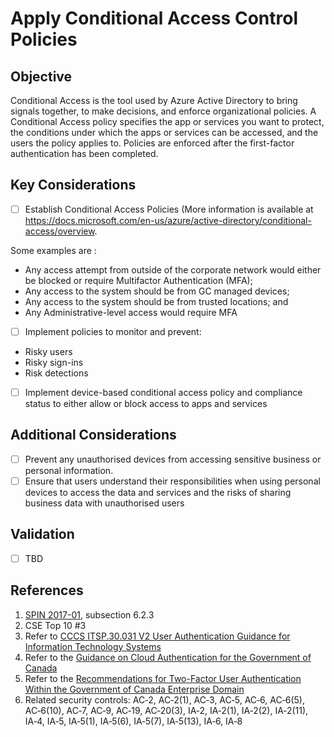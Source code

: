 # Apply Conditional Access Control Policies

## Objective

Conditional Access is the tool used by Azure Active Directory to bring signals together, to make decisions, and enforce organizational policies. A Conditional Access policy specifies the app or services you want to protect, the conditions under which the apps or services can be accessed, and the users the policy applies to. Policies are enforced after the first-factor authentication has been completed.

## Key Considerations

- [ ] Establish Conditional Access Policies (More information is available at <https://docs.microsoft.com/en-us/azure/active-directory/conditional-access/overview>.

Some examples are :
* Any access attempt from outside of the corporate network would either be blocked or require Multifactor Authentication (MFA);
* Any access to the system should be from GC managed devices;
* Any access to the system should be from trusted locations; and
* Any Administrative-level access would require MFA

- [ ] Implement policies to monitor and prevent:
* Risky users
* Risky sign-ins
* Risk detections

- [ ] Implement device-based conditional access policy and compliance status to either allow or block access to apps and services

## Additional Considerations

- [ ] Prevent any unauthorised devices from accessing sensitive business or personal information. 
- [ ] Ensure that users understand their responsibilities when using personal devices to access the data and services and the risks of sharing business data with unauthorised users

## Validation

- [ ] TBD

## References

1. [SPIN 2017-01](https://www.canada.ca/en/treasury-board-secretariat/services/access-information-privacy/security-identity-management/direction-secure-use-commercial-cloud-services-spin.html), subsection 6.2.3
2. CSE Top 10 #3
3. Refer to [CCCS ITSP.30.031 V2 User Authentication Guidance for Information Technology Systems](https://cyber.gc.ca/en/guidance/user-authentication-guidance-information-technology-systems-itsp30031-v3)
4. Refer to the [Guidance on Cloud Authentication for the Government of Canada](https://intranet.canada.ca/wg-tg/cagc-angc-eng.asp)
5. Refer to the [Recommendations for Two-Factor User Authentication Within the Government of Canada Enterprise Domain](https://intranet.canada.ca/wg-tg/rtua-rafu-eng.asp)
6. Related security controls: AC‑2, AC‑2(1), AC‑3, AC‑5, AC‑6, AC‑6(5), AC‑6(10), AC‑7, AC‑9, AC‑19, AC‑20(3), IA‑2, IA‑2(1), IA‑2(2), IA‑2(11), IA‑4, IA‑5, IA‑5(1), IA‑5(6), IA‑5(7), IA‑5(13), IA‑6, IA‑8
